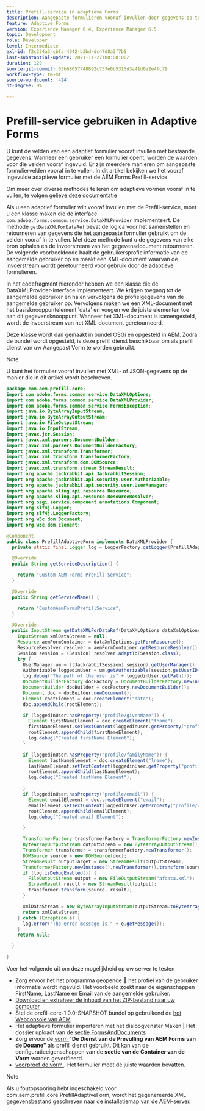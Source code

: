 ```yaml
---
title: Prefill-service in adaptieve Forms
description: Aangepaste formulieren vooraf invullen door gegevens op te halen uit achterwaartse gegevensbronnen.
feature: Adaptive Forms
version: Experience Manager 6.4, Experience Manager 6.5
topic: Development
role: Developer
level: Intermediate
exl-id: f2c324a3-cbfa-4942-b3bd-dc47d8a3f7b5
last-substantial-update: 2021-11-27T00:00:00Z
duration: 129
source-git-commit: 03b68057748892c757e0b5315d3a41d0a2e4fc79
workflow-type: tm+mt
source-wordcount: '424'
ht-degree: 0%

---
```


# Prefill-service gebruiken in Adaptive Forms

U kunt de velden van een adaptief formulier vooraf invullen met bestaande gegevens. Wanneer een gebruiker een formulier opent, worden de waarden voor die velden vooraf ingevuld. Er zijn meerdere manieren om aangepaste formuliervelden vooraf in te vullen. In dit artikel bekijken we het vooraf ingevulde adaptieve formulier met de AEM Forms Prefill-service.

Om meer over diverse methodes te leren om adaptieve vormen vooraf in te vullen, [ te volgen gelieve deze documentatie ](https://helpx.adobe.com/nl/experience-manager/6-4/forms/using/prepopulate-adaptive-form-fields.html#AEMFormsprefillservice)

Als u een adaptief formulier wilt vooraf invullen met de Prefill-service, moet u een klasse maken die de interface `com.adobe.forms.common.service.DataXMLProvider` implementeert. De methode `getDataXMLForDataRef` bevat de logica voor het samenstellen en retourneren van gegevens die het aangepaste formulier gebruikt om de velden vooraf in te vullen. Met deze methode kunt u de gegevens van elke bron ophalen en de invoerstream van het gegevensdocument retourneren. De volgende voorbeeldcode haalt de gebruikersprofielinformatie van de aangemelde gebruiker op en maakt een XML-document waarvan de invoerstream wordt geretourneerd voor gebruik door de adaptieve formulieren.

In het codefragment hieronder hebben we een klasse die de DataXMLProvider-interface implementeert. We krijgen toegang tot de aangemelde gebruiker en halen vervolgens de profielgegevens van de aangemelde gebruiker op. Vervolgens maken we een XML-document met het basisknooppuntelement &#39;data&#39; en voegen we de juiste elementen toe aan dit gegevensknooppunt. Wanneer het XML-document is samengesteld, wordt de invoerstream van het XML-document geretourneerd.

Deze klasse wordt dan gemaakt in bundel OSGi en opgesteld in AEM. Zodra de bundel wordt opgesteld, is deze prefill dienst beschikbaar om als prefill dienst van uw Aangepast Vorm te worden gebruikt.

>[!NOTE]
>
>U kunt het formulier vooraf invullen met XML- of JSON-gegevens op de manier die in dit artikel wordt beschreven.

```java
package com.aem.prefill.core;
import com.adobe.forms.common.service.DataXMLOptions;
import com.adobe.forms.common.service.DataXMLProvider;
import com.adobe.forms.common.service.FormsException;
import java.io.ByteArrayInputStream;
import java.io.ByteArrayOutputStream;
import java.io.FileOutputStream;
import java.io.InputStream;
import javax.jcr.Session;
import javax.xml.parsers.DocumentBuilder;
import javax.xml.parsers.DocumentBuilderFactory;
import javax.xml.transform.Transformer;
import javax.xml.transform.TransformerFactory;
import javax.xml.transform.dom.DOMSource;
import javax.xml.transform.stream.StreamResult;
import org.apache.jackrabbit.api.JackrabbitSession;
import org.apache.jackrabbit.api.security.user.Authorizable;
import org.apache.jackrabbit.api.security.user.UserManager;
import org.apache.sling.api.resource.Resource;
import org.apache.sling.api.resource.ResourceResolver;
import org.osgi.service.component.annotations.Component;
import org.slf4j.Logger;
import org.slf4j.LoggerFactory;
import org.w3c.dom.Document;
import org.w3c.dom.Element;

@Component
public class PrefillAdaptiveForm implements DataXMLProvider {
  private static final Logger log = LoggerFactory.getLogger(PrefillAdaptiveForm.class);

  @Override
  public String getServiceDescription() {

    return "Custom AEM Forms PreFill Service";
  }

  @Override
  public String getServiceName() {

    return "CustomAemFormsPrefillService";
  }

  @Override
  public InputStream getDataXMLForDataRef(DataXMLOptions dataXmlOptions) throws FormsException {
    InputStream xmlDataStream = null;
    Resource aemFormContainer = dataXmlOptions.getFormResource();
    ResourceResolver resolver = aemFormContainer.getResourceResolver();
    Session session = (Session) resolver.adaptTo(Session.class);
    try {
      UserManager um = ((JackrabbitSession) session).getUserManager();
      Authorizable loggedinUser = um.getAuthorizable(session.getUserID());
      log.debug("The path of the user is" + loggedinUser.getPath());
      DocumentBuilderFactory docFactory = DocumentBuilderFactory.newInstance();
      DocumentBuilder docBuilder = docFactory.newDocumentBuilder();
      Document doc = docBuilder.newDocument();
      Element rootElement = doc.createElement("data");
      doc.appendChild(rootElement);

      if (loggedinUser.hasProperty("profile/givenName")) {
        Element firstNameElement = doc.createElement("fname");
        firstNameElement.setTextContent(loggedinUser.getProperty("profile/givenName")[0].getString());
        rootElement.appendChild(firstNameElement);
        log.debug("Created firstName Element");
      }

      if (loggedinUser.hasProperty("profile/familyName")) {
        Element lastNameElement = doc.createElement("lname");
        lastNameElement.setTextContent(loggedinUser.getProperty("profile/familyName")[0].getString());
        rootElement.appendChild(lastNameElement);
        log.debug("Created lastName Element");

      }
      if (loggedinUser.hasProperty("profile/email")) {
        Element emailElement = doc.createElement("email");
        emailElement.setTextContent(loggedinUser.getProperty("profile/email")[0].getString());
        rootElement.appendChild(emailElement);
        log.debug("Created email Element");

      }

      TransformerFactory transformerFactory = TransformerFactory.newInstance();
      ByteArrayOutputStream outputStream = new ByteArrayOutputStream();
      Transformer transformer = transformerFactory.newTransformer();
      DOMSource source = new DOMSource(doc);
      StreamResult outputTarget = new StreamResult(outputStream);
      TransformerFactory.newInstance().newTransformer().transform(source, outputTarget);
      if (log.isDebugEnabled()) {
        FileOutputStream output = new FileOutputStream("afdata.xml");
        StreamResult result = new StreamResult(output);
        transformer.transform(source, result);
      }

      xmlDataStream = new ByteArrayInputStream(outputStream.toByteArray());
      return xmlDataStream;
    } catch (Exception e) {
      log.error("The error message is " + e.getMessage());
    }
    return null;

  }

}
```

Voer het volgende uit om deze mogelijkheid op uw server te testen

* Zorg ervoor het het programma geopende [&#128279;](http://localhost:4502/security/users.html) het profiel van de gebruiker  informatie wordt ingevuld. Het voorbeeld zoekt naar de eigenschappen FirstName, LastName en Email van de aangemelde gebruiker.
* [Download en extraheer de inhoud van het ZIP-bestand naar uw computer](assets/prefillservice.zip)
* Stel de prefill.core-1.0.0-SNAPSHOT bundel op gebruikend de [ het Webconsole van AEM ](http://localhost:4502/system/console/bundles)
* Het adaptieve formulier importeren met het dialoogvenster Maken | Het dossier uploadt van de [ sectie FormsAndDocuments ](http://localhost:4502/aem/forms.html/content/dam/formsanddocuments)
* Zorg ervoor de [ vorm ](http://localhost:4502/editor.html/content/forms/af/prefill.html) **&quot;De Dienst van de Prevulling van AEM Forms van de Douane&quot;** als prefill dienst gebruikt. Dit kan van de configuratieeigenschappen van de **sectie van de Container van de Vorm** worden geverifieerd.
* [ voorproef de vorm ](http://localhost:4502/content/dam/formsanddocuments/prefill/jcr:content?wcmmode=disabled). Het formulier moet de juiste waarden bevatten.

>[!NOTE]
>
>Als u foutopsporing hebt ingeschakeld voor com.aem.prefill.core.PrefillAdaptiveForm, wordt het gegenereerde XML-gegevensbestand geschreven naar de installatiemap van de AEM-server.

